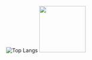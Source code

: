 ![Top Langs](https://github-readme-stats-git-master-unikeens-projects.vercel.app/api/top-langs/?username=GoodNormal&layout=compact)
<img src="https://github-readme-stats-git-master-unikeens-projects.vercel.app/api?username=GoodNormal&rank_icon=github&show_icons=true" height="125px"/>
